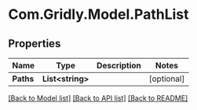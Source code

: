 # Com.Gridly.Model.PathList

## Properties

Name | Type | Description | Notes
------------ | ------------- | ------------- | -------------
**Paths** | **List&lt;string&gt;** |  | [optional] 

[[Back to Model list]](../README.md#documentation-for-models) [[Back to API list]](../README.md#documentation-for-api-endpoints) [[Back to README]](../README.md)

